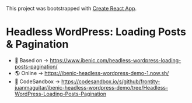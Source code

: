 This project was bootstrapped with [Create React App](https://github.com/facebook/create-react-app).

# Headless WordPress: Loading Posts & Pagination

- 📄 Based on → https://www.ibenic.com/headless-wordpress-loading-posts-pagination/
- 🌎 Online → https://ibenic-headless-wordpress-demo-1.now.sh/
- 🎁 CodeSandbox → https://codesandbox.io/s/github/frontity-juanmaguitar/ibenic-headless-wordpress-demo/tree/Headless-WordPress-Loading-Posts-Pagination